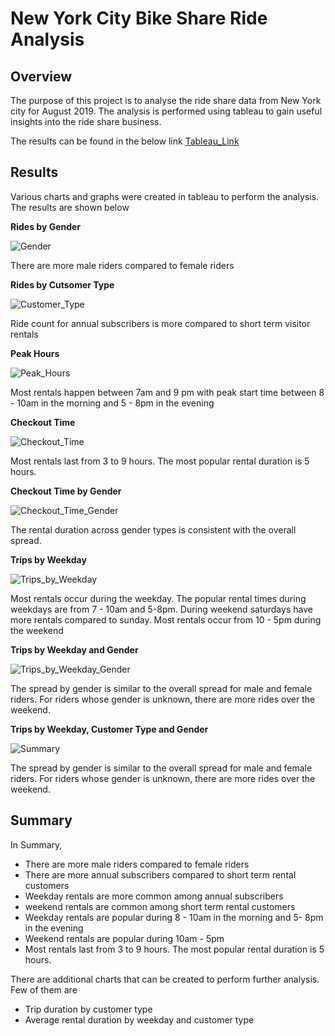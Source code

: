 # New York City Bike Share Ride Analysis

## Overview

The purpose of this project is to analyse the ride share data from New York city for August 2019. The analysis is performed using tableau to gain useful insights into the ride share business.

The results can be found in the below link
[Tableau_Link](https://public.tableau.com/views/Module14Challenge_16105873363620/Module14ChallengeStory?:language=en&:retry=yes&:display_count=y&publish=yes&:origin=viz_share_link)

## Results

Various charts and graphs were created in tableau to perform the analysis. The results are shown below

**Rides by Gender**

![Gender](https://github.com/calebten/bikesharing/blob/main/Images/Gender_Total.PNG)

There are more male riders compared to female riders

**Rides by Cutsomer Type**

![Customer_Type](https://github.com/calebten/bikesharing/blob/main/Images/Customer_Type_Total.PNG)

Ride count for annual subscribers is more compared to short term visitor rentals

**Peak Hours**

![Peak_Hours](https://github.com/calebten/bikesharing/blob/main/Images/Peak_Hours.PNG)

Most rentals happen between 7am and 9 pm with peak start time between 8 - 10am in the morning and 5 - 8pm in the evening

**Checkout Time**

![Checkout_Time](https://github.com/calebten/bikesharing/blob/main/Images/Checkouttime_total.PNG)

Most rentals last from 3 to 9 hours. The most popular rental duration is 5 hours.

**Checkout Time by Gender**

![Checkout_Time_Gender](https://github.com/calebten/bikesharing/blob/main/Images/Checkouttime_total_gender.PNG)

The rental duration across gender types is consistent with the overall spread.

**Trips by Weekday**

![Trips_by_Weekday](https://github.com/calebten/bikesharing/blob/main/Images/Trips_By_Weekday.PNG)

Most rentals occur during the weekday. The popular rental times during weekdays are from 7 - 10am and 5-8pm. During weekend saturdays have more rentals compared to sunday. Most rentals occur from 10 - 5pm during the weekend

**Trips by Weekday and Gender**

![Trips_by_Weekday_Gender](https://github.com/calebten/bikesharing/blob/main/Images/Trips_By_Weekday_Gender.PNG)

The spread by gender is similar to the overall spread for male and female riders. For riders whose gender is unknown, there are more rides over the weekend.

**Trips by Weekday, Customer Type and Gender**

![Summary](https://github.com/calebten/bikesharing/blob/main/Images/Summary.PNG)

The spread by gender is similar to the overall spread for male and female riders. For riders whose gender is unknown, there are more rides over the weekend.

## Summary
In Summary,

- There are more male riders compared to female riders
- There are more annual subscribers compared to short term rental customers
- Weekday rentals are more common among annual subscribers
- weekend rentals are common among short term rental customers
- Weekday rentals are popular during 8 - 10am in the morning and 5- 8pm in the evening
- Weekend rentals are popular during 10am - 5pm
- Most rentals last from 3 to 9 hours. The most popular rental duration is 5 hours.

There are additional charts that can be created to perform further analysis. Few of them are

- Trip duration by customer type
- Average rental duration by weekday and customer type
